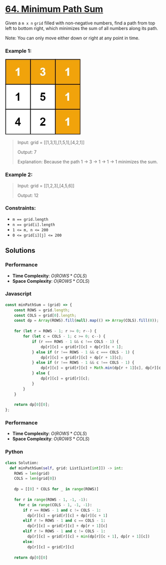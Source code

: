 # [64. Minimum Path Sum](https://leetcode.com/problems/minimum-path-sum/description/)

Given a `m x n` `grid` filled with non-negative numbers, find a path from top left to bottom right, which minimizes the sum of all numbers along its path.

Note: You can only move either down or right at any point in time.


### Example 1:
![](./images/72.%20Edit%20Distance.jpg)
> Input: grid = [[1,3,1],[1,5,1],[4,2,1]]
>
> Output: 7
>
> Explanation: Because the path 1 → 3 → 1 → 1 → 1 minimizes the sum.


### Example 2:
> Input: grid = [[1,2,3],[4,5,6]]
>
> Output: 12
 

### Constraints:
- `m == grid.length`
- `n == grid[i].length`
- `1 <= m, n <= 200`
- `0 <= grid[i][j] <= 200`


## Solutions

### Performance

- **Time Complexity**: $O(ROWS * COLS)$
- **Space Complexity**: $O(ROWS * COLS)$

### Javascript

```javascript
const minPathSum = (grid) => {
	const ROWS = grid.length;
	const COLS = grid[0].length;
	const dp = Array(ROWS).fill(null).map(() => Array(COLS).fill(0));

	for (let r = ROWS - 1; r >= 0; r--) {
		for (let c = COLS - 1; c >= 0; c--) {
			if (r === ROWS - 1 && c !== COLS - 1) {
				dp[r][c] = grid[r][c] + dp[r][c + 1];
			} else if (r !== ROWS - 1 && c === COLS - 1) {
				dp[r][c] = grid[r][c] + dp[r + 1][c];
			} else if (r !== ROWS - 1 && c !== COLS - 1) {
				dp[r][c] = grid[r][c] + Math.min(dp[r + 1][c], dp[r][c + 1]);
			} else {
				dp[r][c] = grid[r][c];
			}
		}
	}

	return dp[0][0];
};
```

### Performance

- **Time Complexity**: $O(ROWS * COLS)$
- **Space Complexity**: $O(ROWS * COLS)$

### Python

```python
class Solution:
  def minPathSum(self, grid: List[List[int]]) -> int:
    ROWS = len(grid)
    COLS = len(grid[0])

    dp = [[0] * COLS for _ in range(ROWS)]

    for r in range(ROWS - 1, -1, -1):
      for c in range(COLS - 1, -1, -1):
        if r == ROWS - 1 and c != COLS - 1:
          dp[r][c] = grid[r][c] + dp[r][c + 1]
        elif r != ROWS - 1 and c == COLS - 1:
          dp[r][c] = grid[r][c] + dp[r + 1][c]
        elif r != ROWS - 1 and c != COLS - 1:
          dp[r][c] = grid[r][c] + min(dp[r][c + 1], dp[r + 1][c])
        else:
          dp[r][c] = grid[r][c]

    return dp[0][0]
```
